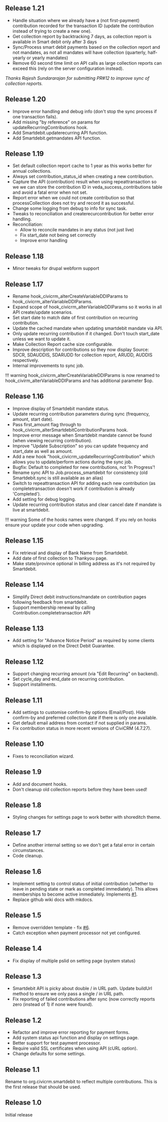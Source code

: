 ## Release 1.21

* Handle situation where we already have a (not first-payment) contribution recorded for the transaction ID (update the contribution instead of trying to create a new one).
* Get collection report by backtracking 7 days, as collection report is available in Smart debit only after 3 days
* Sync/Process smart debit payments based on the collection report and not mandates, as not all mandates will have collection (quarterly, half-yearly or yearly mandates)
* Remove 60 second time limit on API calls as large collection reports can exceed this (rely on the server configuration instead).

*Thanks Rajesh Sundararajan for submitting PR#12 to improve sync of collection reports.*

## Release 1.20
* Improve error handling and debug info (don't stop the sync process if one transaction fails).
* Add missing "by reference" on params for updateRecurringContributions hook.
* Add Smartdebit.updaterecurring API function.
* Add Smartdebit.getmandates API function.

## Release 1.19

* Set default collection report cache to 1 year as this works better for annual collections.
* Always set contribution_status_id when creating a new contribution.
* Capture the API (contribution) result when using repeattransaction so we we can store the contribution ID in veda_success_contributions table and avoid a fatal error when not set.
* Report error when we could not create contribution so that processCollection does not try and record it as successful.
* Change some logging from debug to info for sync task.
* Tweaks to reconciliation and createrecurcontribution for better error handling.
* Reconciliation:
  * Allow to reconcile mandates in any status (not just live)
  * Fix start_date not being set correctly
  * Improve error handling

## Release 1.18

* Minor tweaks for drupal webform support

## Release 1.17

* Rename hook_civicrm_alterCreateVariableDDIParams to hook_civicrm_alterVariableDDIParams.
* Expand scope of hook_civicrm_alterVariableDDIParams so it works in all API create/update scenarios.
* Set start date to match date of first contribution on recurring contribution.
* Update the cached mandate when updating smartdebit mandate via API.
* Only update recurring contribution if it changed. Don't touch start_date unless we want to update it.
* Make Collection Report cache size configurable.
* Improve description for contributions so they now display Source: SDCR, SDAUDDIS, SDARUDD for collection report, ARUDD, AUDDIS respectively.
* Internal improvements to sync job.

!!! warning
    hook_civicrm_alterCreateVariableDDIParams is now renamed to hook_civirm_alterVariableDDIParams and has additional parameter $op.

## Release 1.16

* Improve display of Smartdebit mandate status.
* Update recurring contribution parameters during sync (frequency, amount, start date).
* Pass first_amount flag through to hook_civicrm_alterSmartdebitContributionParams hook.
* Improve error message when Smartdebit mandate cannot be found (when viewing recurring contribution).
* Improve "Update Subscription" so you can update frequency and start_date as well as amount.
* Add a new hook "hook_civicrm_updateRecurringContribution" which allows you to update/perform actions during the sync job.
* Bugfix: Default to completed for new contributions, not 'In Progress'!
* Rename sync API to Job.process_smartdebit for consistency (old Smartdebit.sync is still available as an alias)
* Switch to repeattransaction API for adding each new contribution (as completetransaction doesn't work if contribution is already 'Completed').
* Add setting for debug logging.
* Update recurring contribution status and clear cancel date if mandate is live at smartdebit.

!!! warning
    Some of the hooks names were changed.  If you rely on hooks ensure your update your code when upgrading.

## Release 1.15

* Fix retrieval and display of Bank Name from Smartdebit.
* Add date of first collection to Thankyou page.
* Make state/province optional in billing address as it's not required by Smartdebit.

## Release 1.14

* Simplify Direct debit instructions/mandate on contribution pages following feedback from smartdebit.
* Support membership renewal by calling Contribution.completetransaction API

## Release 1.13

* Add setting for "Advance Notice Period" as required by some clients which is displayed 
on the Direct Debit Guarantee.

## Release 1.12

* Support changing recurring amount (via "Edit Recurring" on backend).
* Set cycle_day and end_date on recurring contribution.
* Support installments.

## Release 1.11

* Add settings to customise confirm-by options (Email/Post).  Hide confirm-by and preferred collection date if there is only one available.
* Get default email address from contact if not supplied in params.
* Fix contribution status in more recent versions of CiviCRM (4.7.27).

## Release 1.10

* Fixes to reconciliation wizard.

## Release 1.9

* Add and document hooks.
* Don't cleanup old collection reports before they have been used!

## Release 1.8

* Styling changes for settings page to work better with shoreditch theme.

## Release 1.7

* Define another internal setting so we don't get a fatal error in certain circumstances.
* Code cleanup.

## Release 1.6

* Implement setting to control status of initial contribution (whether to leave in pending state 
or mark as completed immediately). This allows memberships to become active immediately. Implements [#1](https://github.com/mattwire/org.civicrm.smartdebit/issues/1).
* Replace github wiki docs with mkdocs.

## Release 1.5

* Remove overridden template - fix [#6](https://github.com/mattwire/org.civicrm.smartdebit/issues/6).
* Catch exception when payment processor not yet configured.

## Release 1.4

* Fix display of multiple pslid on setting page (system status)

## Release 1.3

* Smartdebit API is picky about double / in URL path. Update buildUrl method to ensure we only pass a single / in URL path.
* Fix reporting of failed contributions after sync (now correctly reports zero (instead of 1) if none were found).

## Release 1.2

* Refactor and improve error reporting for payment forms.
* Add system status api function and display on settings page.
* Better support for test payment processor.
* Require valid SSL certificates when using API (cURL option).
* Change defaults for some settings.

## Release 1.1
 
Rename to org.civicrm.smartdebit to reflect multiple contributions. This is the first release that should be used. 

## Release 1.0

Initial release

